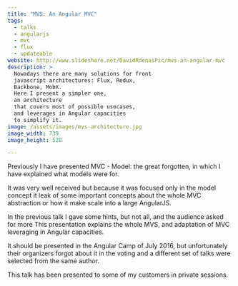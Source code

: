 ```yaml
---
title: "MVS: An Angular MVC"
tags:
  - talks
  - angularjs
  - mvc
  - flux
  - updateable
website: http://www.slideshare.net/DavidRdenasPic/mvs-an-angular-mvc
description: >
  Nowadays there are many solutions for front
  javascript architectures: Flux, Redux, 
  Backbone, MobX.
  Here I present a simpler one, 
  an architecture 
  that covers most of possible usecases,
  and leverages in Angular capacities
  to simplify it.
image: /assets/images/mvs-architecture.jpg
image_width: 739
image_height: 528

---
```


Previously I have presented MVC - Model: the great forgotten, 
in which I have explained what models were for. 

It was very well received but because it was focused only in the model concept 
it leak of some important concepts about the whole MVC abstraction or how it make scale into a large AngularJS.

In the previous talk I gave some hints, but not all, and the audience asked for more
This presentation explains the whole MVS, and adaptation of MVC leveraging in Angular capacities.

It should be presented in the Angular Camp of July 2016, 
but unfortunately their organizers forgot about it in the voting 
and a different set of talks were selected from the same author.

This talk has been presented to some of my customers in private sessions.
